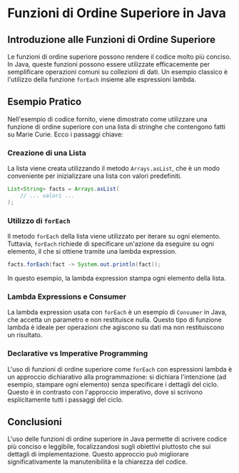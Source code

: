 
# Funzioni di Ordine Superiore in Java

## Introduzione alle Funzioni di Ordine Superiore

Le funzioni di ordine superiore possono rendere il codice molto più conciso. In Java, queste funzioni possono essere utilizzate efficacemente per semplificare operazioni comuni su collezioni di dati. Un esempio classico è l'utilizzo della funzione `forEach` insieme alle espressioni lambda.

## Esempio Pratico

Nell'esempio di codice fornito, viene dimostrato come utilizzare una funzione di ordine superiore con una lista di stringhe che contengono fatti su Marie Curie. Ecco i passaggi chiave:

### Creazione di una Lista

La lista viene creata utilizzando il metodo `Arrays.asList`, che è un modo conveniente per inizializzare una lista con valori predefiniti.

```java
List<String> facts = Arrays.asList(
    // ... valori ...
);
```

### Utilizzo di `forEach`

Il metodo `forEach` della lista viene utilizzato per iterare su ogni elemento. Tuttavia, `forEach` richiede di specificare un'azione da eseguire su ogni elemento, il che si ottiene tramite una lambda expression.

```java
facts.forEach(fact -> System.out.println(fact));
```

In questo esempio, la lambda expression stampa ogni elemento della lista.

### Lambda Expressions e Consumer

La lambda expression usata con `forEach` è un esempio di `Consumer` in Java, che accetta un parametro e non restituisce nulla. Questo tipo di funzione lambda è ideale per operazioni che agiscono su dati ma non restituiscono un risultato.

### Declarative vs Imperative Programming

L'uso di funzioni di ordine superiore come `forEach` con espressioni lambda è un approccio dichiarativo alla programmazione: si dichiara l'intenzione (ad esempio, stampare ogni elemento) senza specificare i dettagli del ciclo. Questo è in contrasto con l'approccio imperativo, dove si scrivono esplicitamente tutti i passaggi del ciclo.

## Conclusioni

L'uso delle funzioni di ordine superiore in Java permette di scrivere codice più conciso e leggibile, focalizzandosi sugli obiettivi piuttosto che sui dettagli di implementazione. Questo approccio può migliorare significativamente la manutenibilità e la chiarezza del codice.
